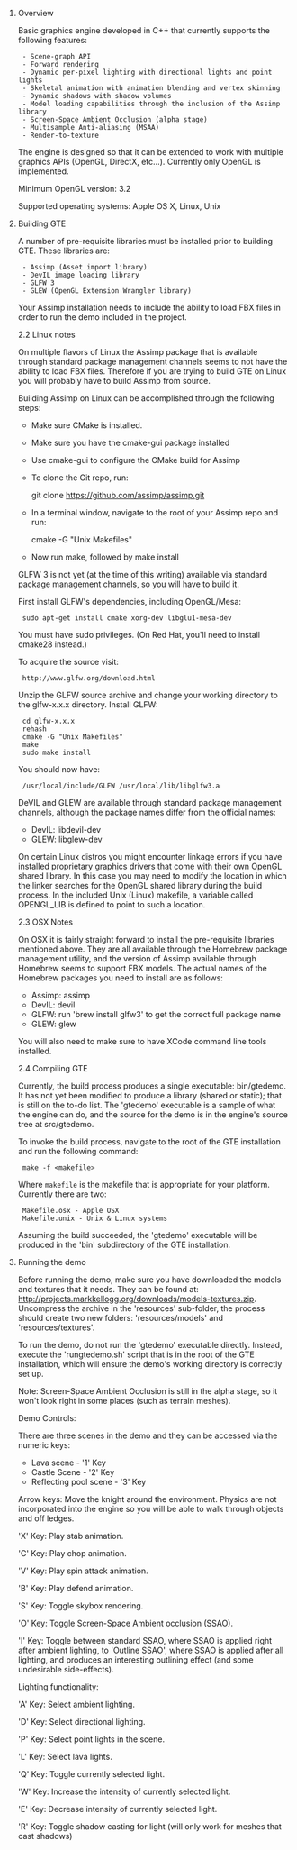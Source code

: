 

1. Overview

	Basic graphics engine developed in C++ that currently supports the following features:
	
		- Scene-graph API
		- Forward rendering
		- Dynamic per-pixel lighting with directional lights and point lights
		- Skeletal animation with animation blending and vertex skinning
		- Dynamic shadows with shadow volumes
		- Model loading capabilities through the inclusion of the Assimp library
		- Screen-Space Ambient Occlusion (alpha stage)
		- Multisample Anti-aliasing (MSAA)
		- Render-to-texture
	
	The engine is designed so that it can be extended to work with multiple graphics APIs (OpenGL, DirectX, etc...). Currently only OpenGL is implemented.

	Minimum OpenGL version: 3.2
	
	Supported operating systems: Apple OS X, Linux, Unix

2. Building GTE

	A number of pre-requisite libraries must be installed prior to building GTE. These libraries are:
	
		- Assimp (Asset import library)
		- DevIL image loading library
		- GLFW 3
		- GLEW (OpenGL Extension Wrangler library)
	
	Your Assimp installation needs to include the ability to load FBX files in order to run the demo included in the project.

	2.2 Linux notes
	
	On multiple flavors of Linux the Assimp package that is available through standard package management channels seems to not have the ability to load FBX files. Therefore if you are trying to build GTE on Linux you will probably have to build Assimp from source.
	
	Building Assimp on Linux can be accomplished through the following steps:
	
	- Make sure CMake is installed.
	- Make sure you have the cmake-gui package installed
	- Use cmake-gui to configure the CMake build for Assimp
	- To clone the Git repo, run:
		
		git clone https://github.com/assimp/assimp.git
	
	- In a terminal window, navigate to the root of your Assimp repo and run:
	
		cmake -G "Unix Makefiles"
	
	- Now run make, followed by make install
	
	GLFW 3 is not yet (at the time of this writing) available via standard package management channels, so you will have to build it. 

	First install GLFW's dependencies, including OpenGL/Mesa:

		sudo apt-get install cmake xorg-dev libglu1-mesa-dev 
	
	You must have sudo privileges. (On Red Hat, you'll need to install cmake28 instead.)

	To acquire the source visit:
	
		http://www.glfw.org/download.html
	
	Unzip the GLFW source archive and change your working directory to the glfw-x.x.x directory. Install GLFW:
	
		cd glfw-x.x.x
		rehash 
		cmake -G "Unix Makefiles"
		make
		sudo make install
	
	You should now have:
	
		/usr/local/include/GLFW /usr/local/lib/libglfw3.a

	DeVIL and GLEW are available through standard package management channels, although the package names differ from the official names:

	- DevIL: libdevil-dev
	- GLEW: libglew-dev

	On certain Linux distros you might encounter linkage errors if you have installed proprietary graphics drivers that come with their own OpenGL shared library. In this case you may need to modify the location in which the linker searches for the OpenGL shared library during the build process. In the included Unix (Linux) makefile, a variable called OPENGL_LIB is defined to point to such a location.

	2.3 OSX Notes
	
	On OSX it is fairly straight forward to install the pre-requisite libraries mentioned above. They are all available through the Homebrew package management utility, and the version of Assimp available through Homebrew seems to support FBX models. The actual names of the Homebrew packages you need to install are as follows:
	
	- Assimp: assimp
	- DevIL: devil
	- GLFW: run 'brew install glfw3' to get the correct full package name
	- GLEW: glew
	
	You will also need to make sure to have XCode command line tools installed.
	
	2.4 Compiling GTE
	
	Currently, the build process produces a single executable: bin/gtedemo. It has not yet been modified to produce a library (shared or static); that is still on the to-do list. The 'gtedemo' executable is a sample of what the engine can do, and the source for the demo is in the engine's source tree at src/gtedemo.
	
	To invoke the build process, navigate to the root of the GTE installation and run the following command:
	
		make -f <makefile>
		
	Where `makefile` is the makefile that is appropriate for your platform. Currently there are two:
		
		Makefile.osx - Apple OSX
		Makefile.unix - Unix & Linux systems
		
	Assuming the build succeeded, the 'gtedemo' executable will be produced in the 'bin' subdirectory of the GTE installation. 

3. Running the demo

	Before running the demo, make sure you have downloaded the models and textures that it needs. They can be found at: http://projects.markkellogg.org/downloads/models-textures.zip. Uncompress the archive in the 'resources' sub-folder, the process should create two new folders: 'resources/models' and 'resources/textures'.

	To run the demo, do not run the 'gtedemo' executable directly. Instead, execute the 'rungtedemo.sh' script that is in the root of the GTE installation, which will ensure the demo's working directory is correctly set up.
	
	Note: Screen-Space Ambient Occlusion is still in the alpha stage, so it won't look right in some places (such as terrain meshes).
	
	Demo Controls:
	
	There are three scenes in the demo and they can be accessed via the numeric keys:
	
	- Lava scene - '1' Key
	- Castle Scene - '2' Key
	- Reflecting pool scene - '3' Key
	
	Arrow keys: Move the knight around the environment. Physics are not incorporated into the engine so you will be able to walk through objects and off ledges.
	
	'X' Key: Play stab animation.
	
	'C' Key: Play chop animation.
	
	'V' Key: Play spin attack animation.
	
	'B' Key: Play defend animation.
	
	'S' Key: Toggle skybox rendering.
	
	'O' Key: Toggle Screen-Space Ambient occlusion (SSAO).
	
	'I' Key: Toggle between standard SSAO, where SSAO is applied right after ambient lighting, to 'Outline SSAO', where SSAO is applied after all lighting, and produces an interesting outlining effect (and some undesirable side-effects).

	Lighting functionality:
	
	'A' Key: Select ambient lighting.
	
	'D' Key: Select directional lighting.
	
	'P' Key: Select point lights in the scene.
	
	'L' Key: Select lava lights.
	
	'Q' Key: Toggle currently selected light.
	
	'W' Key: Increase the intensity of currently selected light.
	
	'E' Key: Decrease intensity of currently selected light.
	
	'R' Key: Toggle shadow casting for light (will only work for meshes that cast shadows)
	

	

